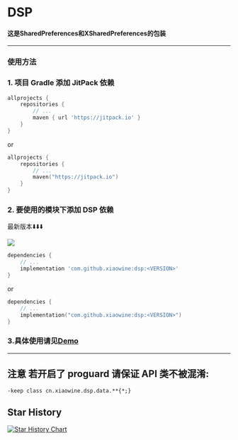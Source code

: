 # DSP

#### 这是SharedPreferences和XSharedPreferences的包装

---

### 使用方法

### 1. 项目 Gradle 添加 JitPack 依赖

```groovy
allprojects {
    repositories {
        // ...
        maven { url 'https://jitpack.io' }
    }
}
```

or

```kotlin
allprojects {
    repositories {
        // ...
        maven("https://jitpack.io")
    }
}
```

### 2. 要使用的模块下添加 DSP 依赖

最新版本⬇️⬇️⬇️

[![](https://jitpack.io/v/xiaowine/dsp.svg)](https://jitpack.io/#xiaowine/dsp/)

```groovy
dependencies {
    // ...
    implementation 'com.github.xiaowine:dsp:<VERSION>'
}
```

or

```kotlin
dependencies {
    // ...
    implementation("com.github.xiaowine:dsp:<VERSION>")
}
```

### 3.具体使用请见[Demo](/app/src/main/java/cn/xiaowine/dsp/MainActivity.kt)
---

## 注意 若开启了 proguard 请保证 API 类不被混淆:

```shrinker_config
-keep class cn.xiaowine.dsp.data.**{*;}
```

## Star History

[![Star History Chart](https://api.star-history.com/svg?repos=xiaowine/dsp&type=Timeline)](https://star-history.com/#xiaowine/dsp&Timeline)